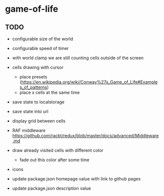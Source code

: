 # game-of-life

## TODO

- configurable size of the world
- configurable speed of timer
- with world clamp we are still counting cells outside of the screen

- cells drawing with cursor
  - place presets (https://en.wikipedia.org/wiki/Conway%27s_Game_of_Life#Examples_of_patterns)
  - place x cells at the same time
- save state to localstorage
- save state into url
- display grid between cells
- RAF middleware https://github.com/rackt/redux/blob/master/docs/advanced/Middleware.md
- draw already visited cells with different color
  - fade out this color after some time
- icons
- update package.json homepage value with link to github pages
- update package.json description value
